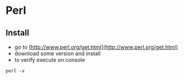 # Perl

## Install
- go to [http://www.perl.org/get.html](http://www.perl.org/get.html)
- download some version and install
- to verify execute on console
```shell
perl -v
```
